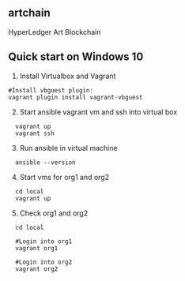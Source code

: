 artchain
--------
HyperLedger Art Blockchain

## Quick start on Windows 10

1. Install Virtualbox and Vagrant
```
#Install vbguest plugin:
vagrant plugin install vagrant-vbguest
```

2. Start ansible vagrant vm and ssh into virtual box

```
  vagrant up
  vagrant ssh
```
3. Run ansible in virtual machine
```
  ansible --version
```
4. Start vms for org1 and org2
```
  cd local
  vagrant up
```
5. Check org1 and org2
```
  cd local

  #Login into org1
  vagrant org1

  #Login into org2
  vagrant org2
```

